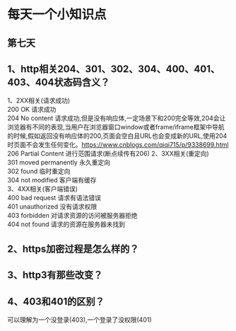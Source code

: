 # 每天一个小知识点
## 第七天  
## 1、http相关204、301、302、304、400、401、403、404状态码含义？
1、2XX相关(请求成功)  
200 OK 请求成功  
204 No content 请求成功,但是没有响应体,一定场景下和200完全等效,204会让浏览器有不同的表现,当用户在浏览器窗口window或者frame/iframe框架中导航的时候,假如返回没有响应体的200,页面会空白且URL也会变成新的URL,使用204时页面不会发生任何变化。<https://www.cnblogs.com/qiqi715/p/9338699.html>   
206 Partial Content 进行范围请求(断点续传有206)
2、3XX相关(重定向)  
301 moved permanently 永久重定向  
302 found 临时重定向  
304 not modified 客户端有缓存  
3、4XX相关(客户端错误)  
400 bad request 请求有语法错误  
401 unauthorized 没有请求权限  
403 forbidden 对请求资源的访问被服务器拒绝  
404 not found 请求的资源在服务器未找到
## 2、https加密过程是怎么样的？  

## 3、http3有那些改变？

## 4、403和401的区别？
可以理解为一个没登录(403),一个登录了没权限(401)

